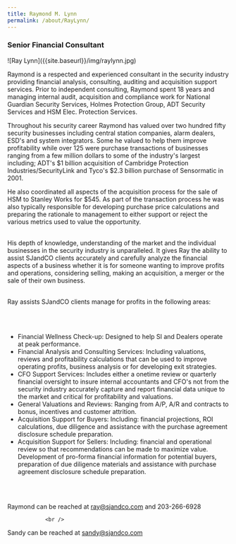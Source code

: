 ```yaml
---
title: Raymond M. Lynn
permalink: /about/RayLynn/
---
```


<h3> Senior Financial Consultant</h3>
![Ray Lynn]({{site.baseurl}}/img/raylynn.jpg)
<p>
Raymond is a respected and experienced consultant in the security industry providing financial analysis, consulting, auditing and acquisition support services.  Prior to independent consulting, Raymond spent 18 years and managing internal audit, acquisition and compliance work for National Guardian Security Services, Holmes Protection Group, ADT Security Services and HSM Elec. Protection Services.  
</p><p>
Throughout his security career Raymond has valued over two hundred fifty security businesses including central station companies, alarm dealers, ESD's and system integrators.  Some he valued to help them improve profitability while over 125 were purchase transactions of businesses ranging from a few million dollars to some of the industry's largest including; ADT's $1 billion acquisition of Cambridge Protection Industries/SecurityLink and Tyco's $2.3 billion purchase of Sensormatic in 2001.

</p><p>
He also coordinated all aspects of the acquisition process for the sale of HSM to Stanley Works for $545.  As part of the transaction process he was also typically responsible for developing purchase price calculations and preparing the rationale to management to either support or reject the various metrics used to value the opportunity.  



<br />
<br />
</p><p>
His depth of knowledge, understanding of the market and the individual businesses in the security industry is unparalleled.  It gives Ray the ability to assist SJandCO clients accurately and carefully analyze the financial aspects of a business whether it is for someone wanting to improve profits and operations, considering selling, making an acquisition, a merger or the sale of their own business.   


<br />
<br />
</p><p>
Ray assists SJandCO clients manage for profits in the following areas:
</p><br>
<br>

<ul>
<li>Financial Wellness Check-up:  Designed to help SI and Dealers operate at peak performance. 
</li><li>Financial Analysis and Consulting Services:  Including valuations, reviews and profitability calculations that can be used to improve operating profits, business analysis or for developing exit strategies.   
</li><li>CFO Support Services:  Includes either a onetime review or quarterly financial oversight to insure internal accountants and CFO's not from the security industry accurately capture and report financial data unique to the market and critical for profitability and valuations.    
</li><li>General Valuations and Reviews:  Ranging from A/P, A/R and contracts to bonus, incentives and customer attrition. 
</li><li>Acquisition Support for Buyers:  Including: financial projections, ROI calculations, due diligence and assistance with the purchase agreement disclosure schedule preparation. 
</li><li>Acquisition Support for Sellers: Including: financial and operational review so that recommendations can be made to maximize value.  Development of pro-forma financial information for potential buyers, preparation of due diligence materials and assistance with purchase agreement disclosure schedule preparation.
</li>
</ul><br />
<br />

<p>
Raymond can be reached at <a href="mailto:ray@sjandco.com">ray@sjandco.com</a> and 203-266-6928</p>

                <br />

<p>
Sandy can be reached at <a href="mailto:sandy@sjandco.com">sandy@sjandco.com</a></p>